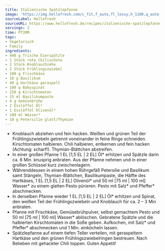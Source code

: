 ```yaml
---
title: Italienische Spätzlepfanne
image: 'https://img.hellofresh.com/c_fit,f_auto,fl_lossy,h_1100,q_auto,w_2600/hellofresh_s3/image/italienische-spatzlepfanne-d7a3a5b3.jpg'
sourceLabel: Hellofresh
sourceURL: https://www.hellofresh.de/recipes/italienische-spatzlepfanne-62305fd4f7ebf4579846a1c8
servings: 2
time: PT30M
tags:
- Vegetarisch
- Family
ingredients:
- 400 g frische Eierspätzle
- 1 Stück rote Chilischote
- 1 Stück Knoblauchzehe
- 2 Stück Frühlingszwiebel
- 100 g Frischkäse
- 10 g Basilikum
- 40 g Hartkäse geraspelt
- 100 g Babyspinat
- 250 g Kirschtomaten
- 15 ml Basilikumpaste
- 4 g Gemüsebrühe
- 2 Esslöffel Öl*
- 1 Esslöffel Olivenöl*
- 100 ml Wasser*
- 10 g Petersilie glatt/Thymian
---
```


- Knoblauch abziehen und fein hacken.  Weißen und grünen Teil der Frühlingszwiebeln getrennt voneinander in feine Ringe schneiden. Kirschtomaten halbieren. Chili halbieren, entkernen und fein hacken (Achtung: scharf!).  Thymian-Blättchen abstreifen.
- In einer großen Pfanne 1 EL [1,5 EL | 2 EL] Öl\* erhitzen und Spätzle darin ca. 6 Min. knusprig anbraten. Aus der Pfanne nehmen und in einer großen Schüssel kurz zwischenlagern.
- Währenddessen in einem hohen Rührgefäß Petersilie und Basilikum samt Stängeln, Thymian-Blättchen, Basilikumpaste, die Hälfte des Hartkäses, 1 EL [1,5 EL | 2 EL] Olivenöl\* und 50 ml [75 ml | 100 ml] Wasser\* zu einem glatten Pesto pürieren.  Pesto mit Salz\* und Pfeffer\* abschmecken.
- In derselben Pfanne wieder 1 EL [1,5 EL | 2 EL] Öl\* erhitzen und Spinat, den weißen Teil der Frühlingszwiebeln und Knoblauch für ca. 2 – 3 Min anbraten.
- Pfanne mit Frischkäse, Gemüsebrühpulver, selbst gemachtem Pesto und 50 ml [75 ml | 100 ml] Wasser\* ablöschen. Gebratene Spätzle und die halbierten Kirschtomaten in die Soße geben.  Aufkochen, mit Salz\* und Pfeffer\* abschmecken und 1 Min. einköcheln lassen.
- Spätzlepfanne auf einem tiefen Teller verteilen, mit geraspeltem Hartkäse und den grünen Frühlingszwiebelringen bestreuen. Nach Belieben mit gehackter Chili toppen.  Guten Appetit!
